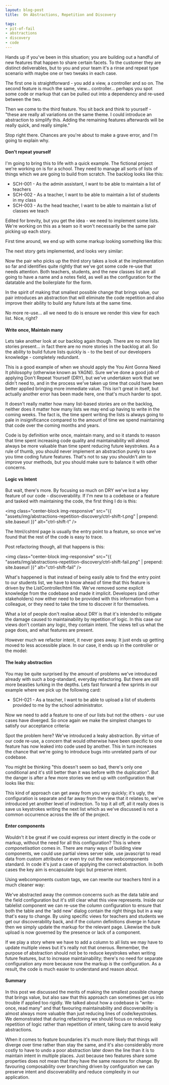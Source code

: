 ```yaml
---
layout: blog-post
title:  On Abstractions, Repetition and Discovery

tags:
- pit-of-fail
- abstractions
- discovery
- code
---
```


Hands up if you've been in this situation; you are building out a handful of new features that happen to share certain facets. To the customer they are distinct deliverables, but to you and your team it's a rinse and repeat type scenario with maybe one or two tweaks in each case.

The first one is straightforward - you add a view, a controller and so on. The second feature is much the same, view... controller... perhaps you spot some code or markup that can be pulled out into a dependency and re-used between the two.

Then we come to the third feature. You sit back and think to yourself - "these are really all variations on the same theme. I could introduce an abstraction to simplify this. Adding the remaining features afterwards will be really quick, and really simple."

Stop right there. Chances are you're about to make a grave error, and I'm going to explain why.
<!--more-->
#### Don't repeat yourself

I'm going to bring this to life with a quick example. The fictional project we're working on is for a school. They need to manage all sorts of lists of things which we are going to build from scratch. The backlog looks like this:

* SCH-001 - As the admin assistant, I want to be able to maintain a list of teachers
* SCH-002 - As a teacher, I want to be able to maintain a list of students in my class
* SCH-003 - As the head teacher, I want to be able to maintain a list of classes we teach

Edited for brevity, but you get the idea - we need to implement some lists. We're working on this as a team so it won't necessarily be the same pair picking up each story.

First time around, we end up with some markup looking something like this:

<script src="https://gist.github.com/beyond-code-github/43df3b474234162f501c.js"></script>

The next story gets implemented, and looks very similar:

<script src="https://gist.github.com/beyond-code-github/367b446a51d83f19d136.js"></script>

Now the pair who picks up the third story takes a look at the implementation so far and identifies quite rightly that we've got some code re-use that needs attention. Both teachers, students, and the new classes list are all going to have a name and a notes field, as well as the configuration for the datatable and the boilerplate for the form.

In the spirit of making that smallest possible change that brings value, our pair introduces an abstraction that will eliminate the code repetition and also improve their ability to build any future lists at the same time.

<script src="https://gist.github.com/beyond-code-github/a663d86e6eb72cef7819.js"></script>

No more re-use... all we need to do is ensure we render this view for each list. Nice, right?

#### Write once, Maintain many

Lets take another look at our backlog again though. There are no more list stories present... in fact there are no more stories in the backlog at all. So the ability to build future lists quickly is - to the best of our developers knowledge - completely redundant.

This is a good example of when we should apply the You Aint Gonna Need It philosophy (otherwise known as YAGNI). Sure we've done a good job of applying Don't Repeat Yourself (DRY), but we've undertaken work that we didn't need to, and in the process we've taken up time that could have been better applied bringing more immediate value. This isn't great in itself, but actually another error has been made here, one that's much harder to spot.

It doesn't really matter how many list-based stories are on the backlog, neither does it matter how many lists we may end up having to write in the coming weeks. The fact is, the time spent writing the lists is always going to pale in insignificance compared to the amount of time we spend maintaining that code over the coming months and years.

Code is by definition write once, maintain many, and so it stands to reason that time spent increasing code quality and maintainability will almost always be more valuable than time spent reducing future keystrokes. As a rule of thumb, you should never implement an abstraction purely to save you time coding future features. That's not to say you shouldn't aim to improve your methods, but you should make sure to balance it with other concerns.

#### Logic vs Intent

But wait, there's more. By focusing so much on DRY we've lost a key feature of our code - discoverability. If I'm new to a codebase or a feature and tasked with maintaining the code, the first thing I do is this:

<img class="center-block img-responsive" src="{{ "assets/img/abstractions-repetition-discovery/ctrl-shift-t.png" | prepend: site.baseurl }}" alt="ctrl-shift-t" />

The html/cshtml page is usually the entry point to a feature, so once we've found that the rest of the code is easy to trace.

Post refactoring though, all that happens is this:

<img class="center-block img-responsive" src="{{ "assets/img/abstractions-repetition-discovery/ctrl-shift-fail.png" | prepend: site.baseurl }}" alt="ctrl-shift-fail" />

What's happened is that instead of being easily able to find the entry point to our students list, we have to know ahead of time that this feature is driven by the ListController/html file. We've removed some explicit knowledge from the codebase and made it implicit. Developers (and other stakeholders) now either need to be provided with this information from a colleague, or they need to take the time to discover it for themselves.

What a lot of people don't realise about DRY is that it's intended to mitigate the damage caused to maintainability by repetition of logic. In this case our views don't contain any logic, they contain intent. The views tell us what the page does, and what features are present.

However much we refactor intent, it never goes away. It just ends up getting moved to less accessible place. In our case, it ends up in the controller or the model:

<script src="https://gist.github.com/beyond-code-github/c3f88f173994e0623dcd.js"></script>

#### The leaky abstraction

You may be quite surprised by the amount of problems we've introduced already with such a bog-standard, everyday refactoring. But there are still more beasties lurking in the depths. Lets fast forward a few sprints in our example where we pick up the following card:

* SCH-021 - As a teacher, I want to be able to upload a list of students provided to me by the school administrator.

Now we need to add a feature to one of our lists but not the others - our use cases have diverged. So once again we make the simplest changes to satisfy our acceptance criteria:

<script src="https://gist.github.com/beyond-code-github/ba00446b167453097d2d.js"></script>

Spot the problem here? We've introduced a leaky abstraction. By virtue of our code re-use, a concern that would otherwise have been specific to one feature has now leaked into code used by another. This in turn increases the chance that we're going to introduce bugs into unrelated parts of our codebase.

You might be thinking "this doesn't seem so bad, there's only one conditional and it's still better than it was before with the duplication". But the danger is after a few more stories we end up with configuration that looks like this:

<script src="https://gist.github.com/beyond-code-github/1154b2264a0e5e2a4a95.js"></script>

This kind of approach can get away from you very quickly; it's ugly, the configuration is separate and far away from the view that it relates to, we've introduced yet another level of indirection. To top it all off, all it really does is save us keystrokes writing the next list which as we've discussed is not a common occurrence across the life of the project.

#### Enter components

Wouldn't it be great if we could express our intent directly in the code or markup, without the need for all this configuration? This is where _componetisation_ comes in. There are many ways of building view components, we could use partial views server side, use javascript to read data from custom attributes or even try out the new webcomponents standard. In code it's just a case of applying the correct abstraction. In both cases the key aim is encapsulate logic but preserve intent.

Using webcomponents custom tags, we can rewrite our teachers html in a much cleaner way:

<script src="https://gist.github.com/beyond-code-github/3a7158efdcf89b6476ef.js"></script>

We've abstracted away the common concerns such as the data table and the field configuration but it's still clear what this view represents. Inside our tablelist component we can re-use the column configuration to ensure that both the table and the 'add new' dialog contain the right things but in a way that's easy to change. By using specific views for teachers and students we get our discoverability back, and if the column definitions diverge in future then we simply update the markup for the relevant page. Likewise the bulk upload is now governed by the presence or lack of a component.

If we play a story where we have to add a column to all lists we may have to update multiple views but it's really not that onerous. Remember, the purpose of abstraction should not be to reduce keystrokes when writing future features, but to increase maintainability; there's no need for separate configuration any more because now the markup _is_ the configuration. As a result, the code is much easier to understand and reason about.

#### Summary

In this post we discussed the merits of making the smallest possible change that brings value, but also saw that this approach can sometimes get us into trouble if applied too rigidly. We talked about how a codebase is "write-once, read many" and that favouring maintainability and discoverability is almost always more valuable than just reducing lines of code/keystrokes. We demonstrated that during refactoring we should focus on reducing repetition of logic rather than repetition of intent, taking care to avoid leaky abstractions.

When it comes to feature boundaries it's much more likely that things will diverge over time rather than stay the same, and it's also considerably more costly to have to undo a poor abstraction later down the line than it is to maintain intent in multiple places. Just because two features share some properties does not mean that they have the same reasons for change. By favouring composability over branching driven by configuration we can preserve intent and discoverability and reduce complexity in our application.